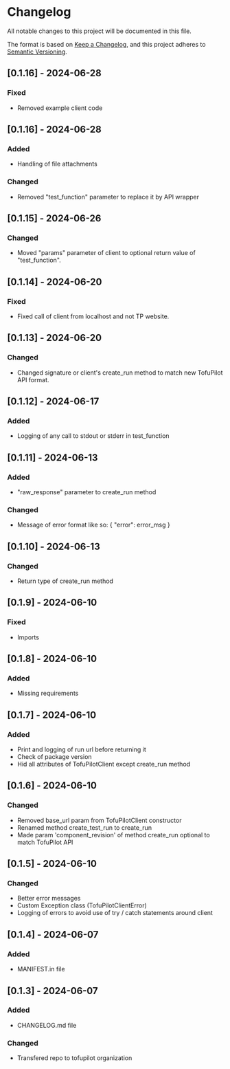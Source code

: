 # Changelog

All notable changes to this project will be documented in this file.

The format is based on [Keep a Changelog](https://keepachangelog.com/en/1.1.0/),
and this project adheres to [Semantic Versioning](https://semver.org/spec/v2.0.0.html).

## [0.1.16] - 2024-06-28

### Fixed

- Removed example client code

## [0.1.16] - 2024-06-28

### Added

- Handling of file attachments

### Changed

- Removed "test_function" parameter to replace it by API wrapper

## [0.1.15] - 2024-06-26

### Changed

- Moved "params" parameter of client to optional return value of "test_function".

## [0.1.14] - 2024-06-20

### Fixed

- Fixed call of client from localhost and not TP website.

## [0.1.13] - 2024-06-20

### Changed

- Changed signature or client's create_run method to match new TofuPilot API format.

## [0.1.12] - 2024-06-17

### Added

- Logging of any call to stdout or stderr in test_function

## [0.1.11] - 2024-06-13

### Added

- "raw_response" parameter to create_run method

### Changed

- Message of error format like so: { "error": error_msg }

## [0.1.10] - 2024-06-13

### Changed

- Return type of create_run method

## [0.1.9] - 2024-06-10

### Fixed

- Imports

## [0.1.8] - 2024-06-10

### Added

- Missing requirements

## [0.1.7] - 2024-06-10

### Added

- Print and logging of run url before returning it
- Check of package version
- Hid all attributes of TofuPilotClient except create_run method

## [0.1.6] - 2024-06-10

### Changed

- Removed base_url param from TofuPilotClient constructor
- Renamed method create_test_run to create_run
- Made param 'component_revision' of method create_run optional to match TofuPilot API

## [0.1.5] - 2024-06-10

### Changed

- Better error messages
- Custom Exception class (TofuPilotClientError)
- Logging of errors to avoid use of try / catch statements around client

## [0.1.4] - 2024-06-07

### Added

- MANIFEST.in file

## [0.1.3] - 2024-06-07

### Added

- CHANGELOG.md file

### Changed

- Transfered repo to tofupilot organization
